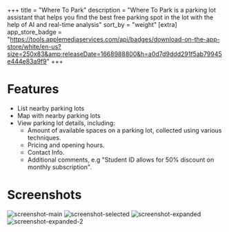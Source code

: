 +++
title = "Where To Park"
description = "Where To Park is a parking lot assistant that helps you find the best free parking spot in the lot with the help of AI and real-time analysis"
sort_by = "weight"
[extra]
app_store_badge = "https://tools.applemediaservices.com/api/badges/download-on-the-app-store/white/en-us?size=250x83&amp;releaseDate=1668988800&h=a0d7d9ddd291f5ab79945e444e83a9f9"
+++

# Features

- List nearby parking lots
- Map with nearby parking lots
- View parking lot details, including:
    - Amount of available spaces on a parking lot, collected using various techniques.
    - Pricing and opening hours.
    - Contact Info.
    - Additional comments, e.g "Student ID allows for 50% discount on monthly subscription".

# Screenshots

<div class="demonstration-media">
    <img class="demonstration-image" src="screenshots/main.webp" alt="screenshot-main">
    <img class="demonstration-image" src="screenshots/selected.webp" alt="screenshot-selected">
    <img class="demonstration-image" src="screenshots/expanded.webp" alt="screenshot-expanded">
    <img class="demonstration-image" src="screenshots/expanded-2.webp" alt="screenshot-expanded-2">
</div>